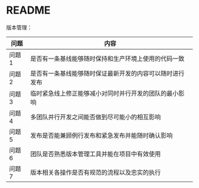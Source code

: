 # README

版本管理：

|问题|	内容|
|---|----|
|问题1|	是否有一条基线能够随时保持和生产环境上使用的代码一致|
|问题2|	是否有一条基线能够随时保证最新开发的内容可以随时进行发布|
|问题3|	临时紧急线上修正能够减小对同时并行开发的团队的最小影响|
|问题4|	多团队并行开发之间能否做到尽可能小的相互影响|
|问题5|	发布是否能兼顾例行发布和紧急发布并能随时确认影响|
|问题6|	团队是否熟悉版本管理工具并能在项目中有效使用|
|问题7|	版本相关各操作是否有规范的流程以及忠实的执行|
